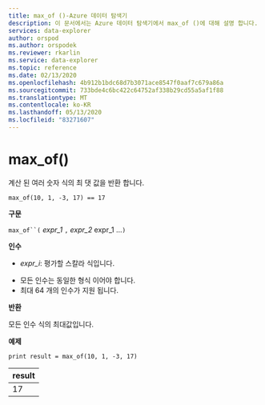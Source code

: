 ```yaml
---
title: max_of ()-Azure 데이터 탐색기
description: 이 문서에서는 Azure 데이터 탐색기에서 max_of ()에 대해 설명 합니다.
services: data-explorer
author: orspod
ms.author: orspodek
ms.reviewer: rkarlin
ms.service: data-explorer
ms.topic: reference
ms.date: 02/13/2020
ms.openlocfilehash: 4b912b1bdc68d7b3071ace8547f0aaf7c679a86a
ms.sourcegitcommit: 733bde4c6bc422c64752af338b29cd55a5af1f88
ms.translationtype: MT
ms.contentlocale: ko-KR
ms.lasthandoff: 05/13/2020
ms.locfileid: "83271607"
---
```

# <a name="max_of"></a>max_of()

계산 된 여러 숫자 식의 최 댓 값을 반환 합니다.

```kusto
max_of(10, 1, -3, 17) == 17
```

**구문**

`max_of``(` *expr_1* `,` *expr_2* expr_1 ...`)`

**인수**

* *expr_i*: 평가할 스칼라 식입니다.

- 모든 인수는 동일한 형식 이어야 합니다.
- 최대 64 개의 인수가 지원 됩니다.

**반환**

모든 인수 식의 최대값입니다.

**예제**

<!-- csl: https://help.kusto.windows.net/Samples  -->
```kusto
print result = max_of(10, 1, -3, 17) 
```

|result|
|---|
|17|

